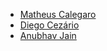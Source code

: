 - [Matheus Calegaro](https://github.com/mathcale)
- [Diego Cezário](https://github.com/dcezario)
- [Anubhav Jain](https://github.com/develop-build)
